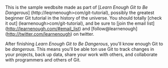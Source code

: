 This is the sample wedbsite made as part of [*Learn Enough Git to Be Dangerous*] (http://leqrnenough>com/git-tutorial), possibly the greatest beginner Git tutorial in the history of the universe. You should totally [check it out] (learnenough>com/git-tutorial), and be sure to [join the email list] (http://learnenough.com/#email_list) and [follow@learnenough] (http://twitter.com/learnenough) on twitter.

After finishing *Learn Enough Git to Be Dangerous*, you'll know enough Git to be *dangerous*. This means you'll be able ton use Git to track changes in your projects, back up data, share your work with others, and collaborate with programmers and others of Git.
